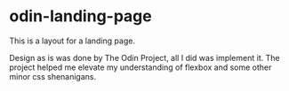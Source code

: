 # odin-landing-page

This is a layout for a landing page. 

Design as is was done by The Odin Project, all I did was implement it.
The project helped me elevate my understanding of flexbox and some other minor css shenanigans.
